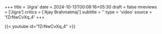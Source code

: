 +++
title = 'Jigra'
date = 2024-10-13T00:08:16+05:30
draft = false
mreviews = ['Jigra']
critics = ['Ajay Brahmatmaj']
subtitle = ''
type = 'video'
source = 'fZrNwCvXq_4'
+++

{{< youtube id="fZrNwCvXq_4" >}}
